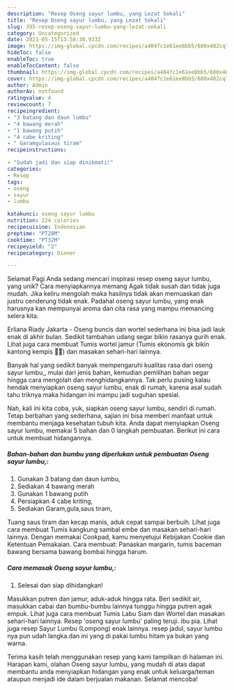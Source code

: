 ```yaml
---
description: "Resep Oseng sayur lumbu, yang Lezat Sekali"
title: "Resep Oseng sayur lumbu, yang Lezat Sekali"
slug: 395-resep-oseng-sayur-lumbu-yang-lezat-sekali
category: Uncategorized
date: 2023-05-15T13:58:30.933Z
image: https://img-global.cpcdn.com/recipes/a404fc1e61ee8bb5/680x482cq70/oseng-sayur-lumbu-foto-resep-utama.jpg
hideToc: false
enableToc: true
enableTocContent: false
thumbnail: https://img-global.cpcdn.com/recipes/a404fc1e61ee8bb5/680x482cq70/oseng-sayur-lumbu-foto-resep-utama.jpg
cover: https://img-global.cpcdn.com/recipes/a404fc1e61ee8bb5/680x482cq70/oseng-sayur-lumbu-foto-resep-utama.jpg
author: Admin
authorAv: notfound
ratingvalue: 4
reviewcount: 7
recipeingredient:
- "3 batang dan daun lumbu"
- "4 bawang merah"
- "1 bawang putih"
- "4 cabe kriting"
- " Garamgulasaus tiram"
recipeinstructions:

- "Sudah jadi dan siap dinikmati!"
categories:
- Resep
tags:
- oseng
- sayur
- lumbu

katakunci: oseng sayur lumbu 
nutrition: 224 calories
recipecuisine: Indonesian
preptime: "PT28M"
cooktime: "PT32M"
recipeyield: "2"
recipecategory: Dinner

---
```



Selamat Pagi Anda sedang mencari inspirasi resep oseng sayur lumbu, yang unik? Cara menyiapkannya memang Agak tidak susah dan tidak juga mudah. Jika keliru mengolah maka hasilnya tidak akan memuaskan dan justru cenderung tidak enak. Padahal oseng sayur lumbu, yang enak harusnya kan mempunyai aroma dan cita rasa yang mampu memancing selera kita.


Erliana Riady Jakarta - Oseng buncis dan wortel sederhana ini bisa jadi lauk enak di akhir bulan. Sedikit tambahan udang segar bikin rasanya gurih enak. Lihat juga cara membuat Tumis wortel jamur (Tumis ekonomis gk bikin kantong kempis 🤭🤭) dan masakan sehari-hari lainnya.

Banyak hal yang sedikit banyak mempengaruhi kualitas rasa dari oseng sayur lumbu,, mulai dari jenis bahan, kemudian pemilihan bahan segar hingga cara mengolah dan menghidangkannya. Tak perlu pusing kalau hendak menyiapkan oseng sayur lumbu, enak di rumah, karena asal sudah tahu triknya maka hidangan ini mampu jadi suguhan spesial.


Nah, kali ini kita coba, yuk, siapkan oseng sayur lumbu, sendiri di rumah. Tetap berbahan yang sederhana, sajian ini bisa memberi manfaat untuk membantu menjaga kesehatan tubuh kita. Anda dapat menyiapkan Oseng sayur lumbu, memakai 5 bahan dan 0 langkah pembuatan. Berikut ini cara untuk membuat hidangannya.

<!--inarticleads1-->

##### Bahan-bahan dan bumbu yang diperlukan untuk pembuatan Oseng sayur lumbu,:

1. Gunakan 3 batang dan daun lumbu,
1. Sediakan 4 bawang merah
1. Gunakan 1 bawang putih
1. Persiapkan 4 cabe kriting,
1. Sediakan  Garam,gula,saus tiram,


Tuang saus tiram dan kecap manis, aduk cepat sampai berbuih. Lihat juga cara membuat Tumis kangkung sambal embe dan masakan sehari-hari lainnya. Dengan memakai Cookpad, kamu menyetujui Kebijakan Cookie dan Ketentuan Pemakaian. Cara membuat: Panaskan margarin, tumis baceman bawang bersama bawang bombai hingga harum. 

<!--inarticleads2-->

##### Cara memasak Oseng sayur lumbu,:


1. Selesai dan siap dihidangkan!

Masukkan putren dan jamur, aduk-aduk hingga rata. Beri sedikit air, masukkan cabai dan bumbu-bumbu lainnya tunggu hingga putren agak empuk. Lihat juga cara membuat Tumis Labu Siam dan Wortel dan masakan sehari-hari lainnya. Resep &#39;oseng sayur lumbu&#39; paling teruji. ibu pia. Lihat juga resep Sayur Lumbu (Lompong) enak lainnya. resep jadul, sayur lumbu nya pun udah langka.dan ini yang di pakai lumbu hitam ya bukan yang warna. 

Terima kasih telah menggunakan resep yang kami tampilkan di halaman ini. Harapan kami, olahan Oseng sayur lumbu, yang mudah di atas dapat membantu anda menyiapkan hidangan yang enak untuk keluarga/teman ataupun menjadi ide dalam berjualan makanan. Selamat mencoba!
